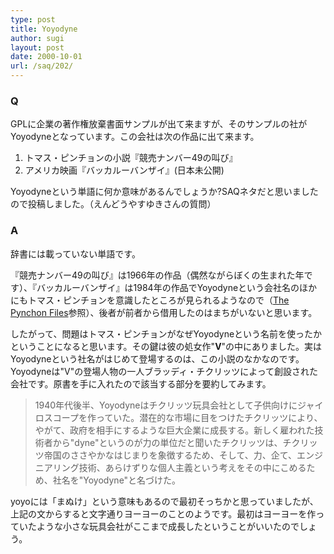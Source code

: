 ```yaml
---
type: post
title: Yoyodyne
author: sugi
layout: post
date: 2000-10-01
url: /saq/202/
---
```

### Q 

GPLに企業の著作権放棄書面サンプルが出て来ますが、そのサンプルの社がYoyodyneとなっています。この会社は次の作品に出て来ます。

  1. トマス・ピンチョンの小説『競売ナンバー49の叫び』
  2. アメリカ映画『バッカルーバンザイ』(日本未公開)

Yoyodyneという単語に何か意味があるんでしょうか?SAQネタだと思いましたので投稿しました。（えんどうやすゆきさんの質問）

### A 

辞書には載っていない単語です。

『競売ナンバー49の叫び』は1966年の作品（偶然ながらぼくの生まれた年です）、『バッカルーバンザイ』は1984年の作品でYoyodyneという会社名のほかにもトマス・ピンチョンを意識したところが見られるようなので（<a href="http://www.pynchonfiles.com/" onclick="_gaq.push(['_trackEvent', 'outbound-article', 'http://www.pynchonfiles.com/', 'The Pynchon Files']);" >The Pynchon Files</a>参照）、後者が前者から借用したのはまちがいないと思います。

したがって、問題はトマス・ピンチョンがなぜYoyodyneという名前を使ったかということになると思います。その鍵は彼の処女作"**V**"の中にありました。実はYoyodyneという社名がはじめて登場するのは、この小説のなかなのです。Yoyodyneは"V"の登場人物の一人ブラッディ・チクリッツによって創設された会社です。原書を手に入れたので該当する部分を要約してみます。

> 1940年代後半、Yoyodyneはチクリッツ玩具会社として子供向けにジャイロスコープを作っていた。潜在的な市場に目をつけたチクリッツにより、やがて、政府を相手にするような巨大企業に成長する。新しく雇われた技術者から"dyne"というのが力の単位だと聞いたチクリッツは、チクリッツ帝国のささやかなはじまりを象徴するため、そして、力、企て、エンジニアリング技術、あらけずりな個人主義という考えをその中にこめるため、社名を"Yoyodyne"と名づけた。

yoyoには「まぬけ」という意味もあるので最初そっちかと思っていましたが、上記の文からすると文字通りヨーヨーのことのようです。最初はヨーヨーを作っていたような小さな玩具会社がここまで成長したということがいいたのでしょう。
